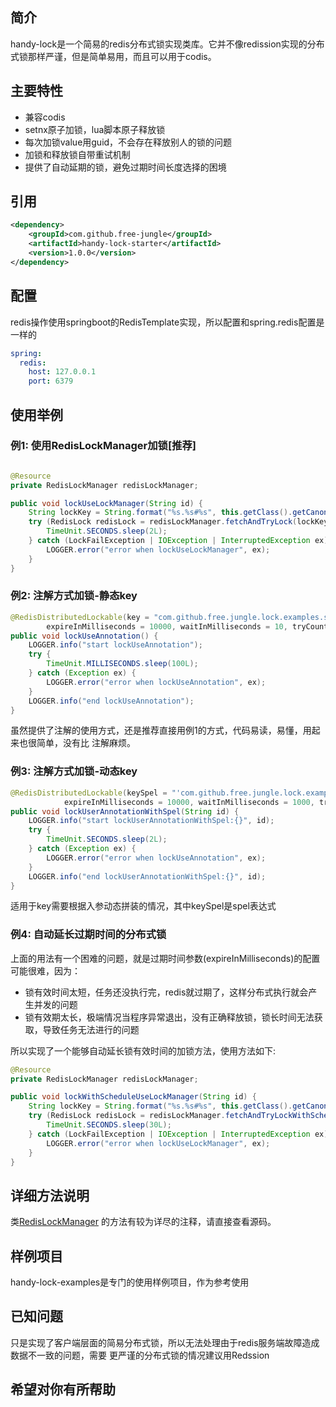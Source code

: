 ## 简介

handy-lock是一个简易的redis分布式锁实现类库。它并不像redission实现的分布式锁那样严谨，但是简单易用，而且可以用于codis。

## 主要特性

* 兼容codis
* setnx原子加锁，lua脚本原子释放锁
* 每次加锁value用guid，不会存在释放别人的锁的问题
* 加锁和释放锁自带重试机制
* 提供了自动延期的锁，避免过期时间长度选择的困境

## 引用

```xml
<dependency>
    <groupId>com.github.free-jungle</groupId>
    <artifactId>handy-lock-starter</artifactId>
    <version>1.0.0</version>
</dependency>
```

## 配置

redis操作使用springboot的RedisTemplate实现，所以配置和spring.redis配置是一样的

```yml
spring:
  redis:
    host: 127.0.0.1
    port: 6379
```

## 使用举例

### 例1: 使用RedisLockManager加锁[推荐]

```java

@Resource
private RedisLockManager redisLockManager;

public void lockUseLockManager(String id) {
    String lockKey = String.format("%s.%s#%s", this.getClass().getCanonicalName(), "lockUseLockManager", id);
    try (RedisLock redisLock = redisLockManager.fetchAndTryLock(lockKey, 5000, 1000, 2)) {
        TimeUnit.SECONDS.sleep(2L);
    } catch (LockFailException | IOException | InterruptedException ex) {
        LOGGER.error("error when lockUseLockManager", ex);
    }
}
```

### 例2: 注解方式加锁-静态key

```java
@RedisDistributedLockable(key = "com.github.free.jungle.lock.examples.service.impl.lockUseAnnotation",
        expireInMilliseconds = 10000, waitInMilliseconds = 10, tryCount = 1)
public void lockUseAnnotation() {
    LOGGER.info("start lockUseAnnotation");
    try {
        TimeUnit.MILLISECONDS.sleep(100L);
    } catch (Exception ex) {
        LOGGER.error("error when lockUseAnnotation", ex);
    }
    LOGGER.info("end lockUseAnnotation");
}
```

虽然提供了注解的使用方式，还是推荐直接用例1的方式，代码易读，易懂，用起来也很简单，没有比
注解麻烦。

### 例3: 注解方式加锁-动态key

```java
@RedisDistributedLockable(keySpel = "'com.github.free.jungle.lock.examples.service.impl.lockUserAnnotationWithSpel#'+#id",
            expireInMilliseconds = 10000, waitInMilliseconds = 1000, tryCount = 3)
public void lockUserAnnotationWithSpel(String id) {
    LOGGER.info("start lockUserAnnotationWithSpel:{}", id);
    try {
        TimeUnit.SECONDS.sleep(2L);
    } catch (Exception ex) {
        LOGGER.error("error when lockUseAnnotation", ex);
    }
    LOGGER.info("end lockUserAnnotationWithSpel:{}", id);
}
```

适用于key需要根据入参动态拼装的情况，其中keySpel是spel表达式

### 例4: 自动延长过期时间的分布式锁

上面的用法有一个困难的问题，就是过期时间参数(expireInMilliseconds)的配置可能很难，因为：

* 锁有效时间太短，任务还没执行完，redis就过期了，这样分布式执行就会产生并发的问题
* 锁有效期太长，极端情况当程序异常退出，没有正确释放锁，锁长时间无法获取，导致任务无法进行的问题

所以实现了一个能够自动延长锁有效时间的加锁方法，使用方法如下:

```java
@Resource
private RedisLockManager redisLockManager;

public void lockWithScheduleUseLockManager(String id) {
    String lockKey = String.format("%s.%s#%s", this.getClass().getCanonicalName(), "lockUseLockManager", id);
    try (RedisLock redisLock = redisLockManager.fetchAndTryLockWithSchedule(lockKey)) {
        TimeUnit.SECONDS.sleep(30L);
    } catch (LockFailException | IOException | InterruptedException ex) {
        LOGGER.error("error when lockUseLockManager", ex);
    }
}
```

## 详细方法说明

类[RedisLockManager](./handy-lock-core/src/main/java/com/github/free/jungle/handy/lock/core/RedisLockManager.java)
的方法有较为详尽的注释，请直接查看源码。

## 样例项目

handy-lock-examples是专门的使用样例项目，作为参考使用

## 已知问题

只是实现了客户端层面的简易分布式锁，所以无法处理由于redis服务端故障造成数据不一致的问题，需要
更严谨的分布式锁的情况建议用Redssion

## 希望对你有所帮助